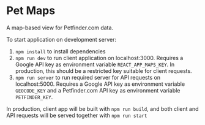 # Pet Maps

A map-based view for Petfinder.com data.

To start application on development server:
1. `npm install` to install dependencies
2. `npm run dev` to run client application on localhost:3000. Requires a Google API key as environment variable `REACT_APP_MAPS_KEY`. In production, this should be a restricted key suitable for client requests.
3. `npm run server` to run required server for API requests on localhost:5000. Requires a Google API key as environment variable `GEOCODE_KEY` and a Petfinder.com API key as environment variable `PETFINDER_KEY`.

In production, client app will be built with `npm run build`, and both client and API requests will be served together with `npm run start`